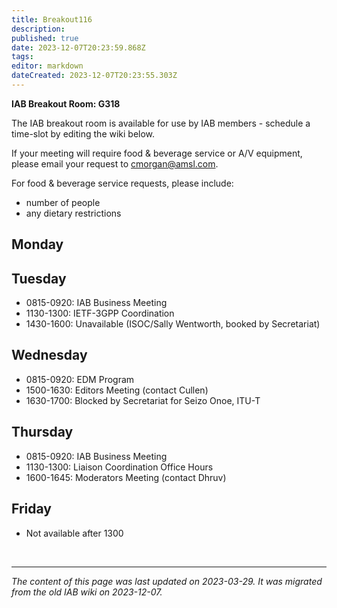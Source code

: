 ```yaml
---
title: Breakout116
description: 
published: true
date: 2023-12-07T20:23:59.868Z
tags: 
editor: markdown
dateCreated: 2023-12-07T20:23:55.303Z
---
```


**IAB Breakout Room: G318**

The IAB breakout room is available for use by IAB members - schedule a time-slot by editing the wiki below.

If your meeting will require food & beverage service or A/V equipment, please email your request to cmorgan@amsl.com.

For food & beverage service requests, please include:
- number of people
- any dietary restrictions


## Monday
## Tuesday
- 0815-0920: IAB Business Meeting
- 1130-1300: IETF-3GPP Coordination
- 1430-1600: Unavailable (ISOC/Sally Wentworth, booked by Secretariat)
## Wednesday
- 0815-0920: EDM Program
- 1500-1630: Editors Meeting (contact Cullen)
- 1630-1700: Blocked by Secretariat for Seizo Onoe, ITU-T

## Thursday
- 0815-0920: IAB Business Meeting
- 1130-1300: Liaison Coordination Office Hours
- 1600-1645: Moderators Meeting (contact Dhruv)
## Friday
- Not available after 1300

&nbsp;
&nbsp;
&nbsp;

---

*The content of this page was last updated on 2023-03-29. It was migrated from the old IAB wiki on 2023-12-07.*
